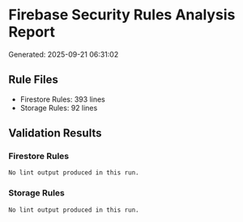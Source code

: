 # Firebase Security Rules Analysis Report
Generated: 2025-09-21 06:31:02

## Rule Files
- Firestore Rules: 393 lines
- Storage Rules: 92 lines

## Validation Results
### Firestore Rules
```
No lint output produced in this run.
```
### Storage Rules
```
No lint output produced in this run.
```
